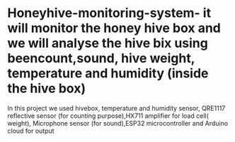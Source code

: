 # Honeyhive-monitoring-system- it will monitor the honey hive box and we will analyse the hive bix using beencount,sound, hive weight, temperature and humidity (inside the hive box)
In this project we used hivebox, temperature and humidity sensor, QRE1117 reflective sensor (for counting purpose),HX711 amplifier for load cell( weight), Microphone sensor (for sound),ESP32 microcontroller and Arduino cloud for output 
